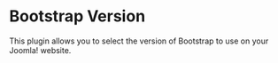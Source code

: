 # Bootstrap Version
This plugin allows you to select the version of Bootstrap to use on your Joomla! website.

